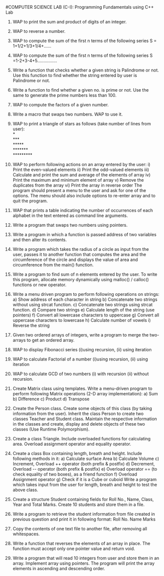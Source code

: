 #COMPUTER SCIENCE LAB (C-I): Programming Fundamentals using C++ Lab


1. WAP to print the sum and product of digits of an integer.

2. WAP to reverse a number.

3. WAP to compute the sum of the first n terms of the following series S = 1+1/2+1/3+1/4+……

4. WAP to compute the sum of the first n terms of the following series S =1-2+3-4+5…………….

5. Write a function that checks whether a given string is Palindrome or not. Use this
function to find whether the string entered by user is Palindrome or not.

6. Write a function to find whether a given no. is prime or not. Use the same to generate
the prime numbers less than 100.

7. WAP to compute the factors of a given number.

8. Write a macro that swaps two numbers. WAP to use it.

9. WAP to print a triangle of stars as follows (take number of lines from user):<br>
\*<br>
\*\*\*<br>
\*\*\*\*\*<br>
\*\*\*\*\*\*\*<br>
\*\*\*\*\*\*\*\*\*<br>

10. WAP to perform following actions on an array entered by the user:
i) Print the even-valued elements
ii) Print the odd-valued elements
iii) Calculate and print the sum and average of the elements of array
iv) Print the maximum and minimum element of array
v) Remove the duplicates from the array
vi) Print the array in reverse order
The program should present a menu to the user and ask for one of the options. The menu should
also include options to re-enter array and to quit the program.

11. WAP that prints a table indicating the number of occurrences of each alphabet in the text
entered as command line arguments.

12. Write a program that swaps two numbers using pointers.

13. Write a program in which a function is passed address of two variables and then alter its
contents.

14. Write a program which takes the radius of a circle as input from the user, passes it to another function that computes the area and the circumference of the circle and displays the value of area and circumference from the main() function.

15. Write a program to find sum of n elements entered by the user. To write this program, allocate memory dynamically using malloc() / calloc() functions or new operator.

16. Write a menu driven program to perform following operations on strings:
a) Show address of each character in string
b) Concatenate two strings without using strcat function.
c) Concatenate two strings using strcat function.
d) Compare two strings
e) Calculate length of the string (use pointers)
f) Convert all lowercase characters to uppercase
g) Convert all uppercase characters to lowercase
h) Calculate number of vowels
i) Reverse the string

17. Given two ordered arrays of integers, write a program to merge the two-arrays to get
an ordered array.

18. WAP to display Fibonacci series (i)using recursion, (ii) using iteration

19. WAP to calculate Factorial of a number (i)using recursion, (ii) using iteration

20. WAP to calculate GCD of two numbers (i) with recursion (ii) without recursion.

21. Create Matrix class using templates. Write a menu-driven program to perform following
Matrix operations (2-D array implementation): a) Sum b) Difference c) Product d) Transpose

22. Create the Person class. Create some objects of this class (by taking information from the
user). Inherit the class Person to create two classes Teacher and Student class. Maintain the
respective information in the classes and create, display and delete objects of these two classes
(Use Runtime Polymorphism).

23. Create a class Triangle. Include overloaded functions for calculating area. Overload
assignment operator and equality operator.

24. Create a class Box containing length, breath and height. Include following methods in it:
a) Calculate surface Area
b) Calculate Volume
c) Increment, Overload ++ operator (both prefix & postfix)
d) Decrement, Overload -- operator (both prefix & postfix)
e) Overload operator == (to check equality of two boxes), as a friend function
f) Overload Assignment operator
g) Check if it is a Cube or cuboid
Write a program which takes input from the user for length, breath and height to test the above
class.

25. Create a structure Student containing fields for Roll No., Name, Class, Year and Total Marks.
Create 10 students and store them in a file.

26. Write a program to retrieve the student information from file created in previous question and print it in following format:
Roll No. Name Marks

27. Copy the contents of one text file to another file, after removing all whitespaces.

28. Write a function that reverses the elements of an array in place. The function must accept only one pointer value and return void.

29. Write a program that will read 10 integers from user and store them in an array. Implement
array using pointers. The program will print the array elements in ascending and descending
order.
